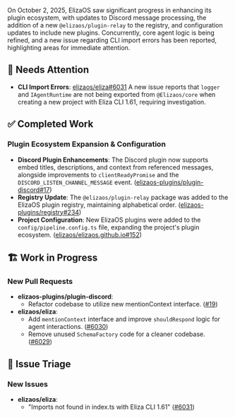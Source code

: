 On October 2, 2025, ElizaOS saw significant progress in enhancing its plugin ecosystem, with updates to Discord message processing, the addition of a new `@elizaos/plugin-relay` to the registry, and configuration updates to include new plugins. Concurrently, core agent logic is being refined, and a new issue regarding CLI import errors has been reported, highlighting areas for immediate attention.

## 🚨 Needs Attention
- **CLI Import Errors**: [elizaos/eliza#6031](https://github.com/elizaos/eliza/issues/6031) A new issue reports that `logger` and `IAgentRuntime` are not being exported from `@Elizaos/core` when creating a new project with Eliza CLI 1.61, requiring investigation.

## ✅ Completed Work
### Plugin Ecosystem Expansion & Configuration
- **Discord Plugin Enhancements**: The Discord plugin now supports embed titles, descriptions, and context from referenced messages, alongside improvements to `clientReadyPromise` and the `DISCORD_LISTEN_CHANNEL_MESSAGE` event. ([elizaos-plugins/plugin-discord#17](https://github.com/elizaos-plugins/plugin-discord/pull/17))
- **Registry Update**: The `@elizaos/plugin-relay` package was added to the ElizaOS plugin registry, maintaining alphabetical order. ([elizaos-plugins/registry#234](https://github.com/elizaos-plugins/registry/pull/234))
- **Project Configuration**: New ElizaOS plugins were added to the `config/pipeline.config.ts` file, expanding the project's plugin ecosystem. ([elizaos/elizaos.github.io#152](https://github.com/elizaos/elizaos.github.io/pull/152))

## 🏗️ Work in Progress
### New Pull Requests
- **elizaos-plugins/plugin-discord**:
    - Refactor codebase to utilize new mentionContext interface. ([#19](https://github.com/elizaos-plugins/plugin-discord/pull/19))
- **elizaos/eliza**:
    - Add `mentionContext` interface and improve `shouldRespond` logic for agent interactions. ([#6030](https://github.com/elizaos/eliza/pull/6030))
    - Remove unused `SchemaFactory` code for a cleaner codebase. ([#6029](https://github.com/elizaos/eliza/pull/6029))

## 🐞 Issue Triage
### New Issues
- **elizaos/eliza**:
    - "Imports not found in index.ts with Eliza CLI 1.61" ([#6031](https://github.com/elizaos/eliza/issues/6031))